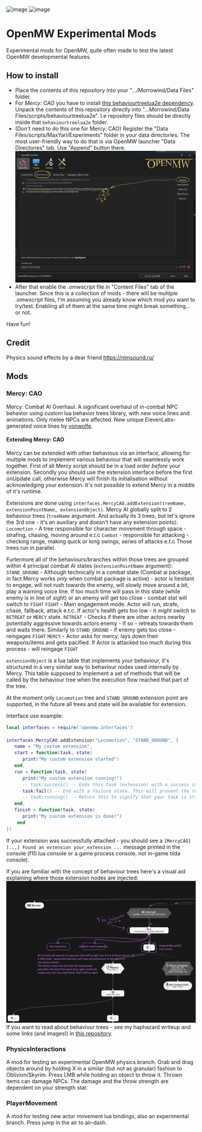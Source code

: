 <img width="385" alt="image" src="https://github.com/MaxYari/OpenMWExperimentalMods/assets/12214398/ffc47f1e-c09c-4aae-9f52-a322c07f3e00">
<img width="385" alt="image" src="https://github.com/MaxYari/OpenMWExperimentalMods/assets/12214398/d3296b67-aea1-47d8-a75c-475fb761156d">

# OpenMW Experimental Mods
Experimental mods for OpenMW, quite often made to test the latest OpenMW developmental features.

## How to install
- Place the contents of this repository into your ".../Morrowind/Data Files" folder.
- For *Mercy: CAO* you have to install [this behaviourtreelua2e dependency](https://github.com/MaxYari/behaviourtreelua2e). Unpack the contents of this repository directly into "...Morrowind/Data Files/scripts/behaviourtreelua2e". I.e repository files should be directly inside that `behaviourtreelua2e` folder.
- (Don't need to do this one for Mercy: CAO) Register the "Data Files/scripts/MaxYari/Experiments" folder in your data directories. The most user-friendly way to do that is via OpenMW launcher "Data Directories" tab. Use "Append" button there.
![alt text](/imgs/datadirectories.png)
- After that enable the .omwscript file in "Content Files" tab of the launcher. Since this is a collection of mods - there will be multiple .omwscript files, I'm assuming you already know which mod you want to try/test. Enabling all of them at the same time might break something... or not.


Have fun!

## Credit

Physics sound effects by a dear friend https://nimsound.ru/

## Mods

### Mercy: CAO

Mercy: Combat AI Overhaul. 
A significant overhaul of in-combat NPC behavior using custom lua behavior trees library, with new voice lines and animations. Only melee NPCs are affected.
New unique ElevenLabs-generated voice lines by [vonwolfe](https://next.nexusmods.com/profile/vonwolfe).

#### Extending Mercy: CAO

Mercy can be extended with other behavious via an interface, allowing for multiple mods to implement various behaviour that will seamlessly work together. First of all Mercy script should be in a load order _before_ your extension. Secondly you should use the extension interface before the first onUpdate call, otherwise Mercy will finish its initialisation without acknowledging your extension. It's not possible to extend Mercy in a middle of it's runtime.

Extensions are done using `interfaces.MercyCAO.addExtension(treeName, extensionPointName, extensionObject)`.
Mercy AI globally split to 2 behaviour trees (`treeName` argument. And actually its 3 trees, but let's ignore the 3rd one - it's an auxiliary and doesn't have any extension points):
`Locomotion` - A tree responsible for character movement through space - strafing, chasing, moving around e.t.c
`Combat` - responsible for attacking - checking range, making quick or long swings, series of attacks e.t.c
Those trees run in parallel.

Furtermore all of the behaviours/branches within those trees are grouped within 4 principal combat AI states (`extensionPointName` argument):
`STAND_GROUND` - Although technically in a combat state (Combat ai package, in fact Mercy works _only_ when combat package is active) - actor is hesitant to engage, will not rush towards the enemy, will slowly move around a bit, play a warning voice line. If too much time will pass in this state (while enemy is in line of sight) or an enemy will get too close - combat stat will switch to `FIGHT`
`FIGHT` - Main engagement mode. Actor will run, strafe, chase, fallback, attack e.t.c. If actor's health gets too low - it _might_ switch to `RETREAT` or `MERCY` state.
`RETREAT` - Checks if there are other actors nearby potentially aggressive towards actors enemy - if so - retreats towards them and waits there. Similarly to `STAND_GROUND` - if enemy gets too close - reingages `FIGHT`
`MERCY` - Actor asks for mercy, lays down their weapons/items and gets pacified. If Actor is attacked too much during this process - will reingage `FIGHT`

`extensionObject` is a lua table that implements your behaviour, it's structured in a very similar way to behaviour nodes used internally by Mercy. This table supposed to implement a set of methods that will be called by the behaviour tree when the execution flow reached that part of the tree.

At the moment only `Locomotion` tree and `STAND_GROUND` extension point are supported, in the future all trees and state will be available for extension.

Interface use example:
```Lua
local interfaces = require('openmw.interfaces')

interfaces.MercyCAO.addExtension("Locomotion", "STAND_GROUND", {
   name = "My custom extension",
   start = function(task, state)
      print("My custom extension started")
   end,
   run = function(task, state)
      print("My custom extension running!")
      -- task:success() -- Ends this task (extension) with a success state. This will continue execution through the rest of MercyCAO behaviours in this part of the tree.
      task:fail() -- End with a failure state. This will prevent the rest of behaviors in this part of the tree from running.
      -- task:running() -- Return this to signify that your task is still running. run function will start again next frame.
   end,
   finish = function(task, state)
      print("My custom extension is done!")
    end
})
```

If your extension was successfully attached - you should see a `[MercyCAO][...] Found an extension your_extension ...` message printed in the console (f10 lua console or a game process console, not in-game tilda console).

If you are familiar with the concept of behaviour trees here's a visual aid explaining where those extension nodes are injected:
![alt text](/imgs/extension.png)
If you want to read about behaviour trees - see my haphazard writeup and some links (and images!) in [this repository](https://github.com/MaxYari/behaviourtreelua2e).

### PhysicsInteractions

A mod for testing an experimental OpenMW physics branch. 
Grab and drag objects around by holding X in a similar (but not as granular) fashion to Oblivion/Skyrim. Press LMB while holding an object to throw it. Thrown items can damage NPCs. The damage and the throw strength are dependent on your strength stat.

### PlayerMovement

A mod for testing new actor movement lua bindings, also an experimental branch. Press jump in the air to air-dash.




